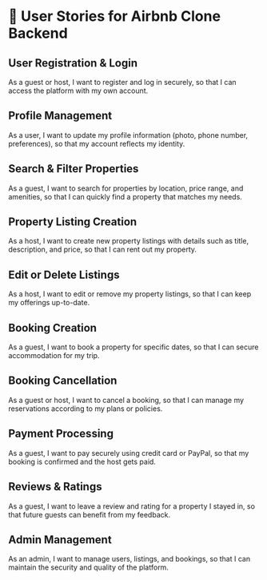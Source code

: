 # 📝 User Stories for Airbnb Clone Backend

## User Registration & Login

As a guest or host, I want to register and log in securely, so that I can access the platform with my own account.

## Profile Management

As a user, I want to update my profile information (photo, phone number, preferences), so that my account reflects my identity.

## Search & Filter Properties

As a guest, I want to search for properties by location, price range, and amenities, so that I can quickly find a property that matches my needs.

## Property Listing Creation

As a host, I want to create new property listings with details such as title, description, and price, so that I can rent out my property.

## Edit or Delete Listings

As a host, I want to edit or remove my property listings, so that I can keep my offerings up-to-date.

## Booking Creation

As a guest, I want to book a property for specific dates, so that I can secure accommodation for my trip.

## Booking Cancellation

As a guest or host, I want to cancel a booking, so that I can manage my reservations according to my plans or policies.

## Payment Processing

As a guest, I want to pay securely using credit card or PayPal, so that my booking is confirmed and the host gets paid.

## Reviews & Ratings

As a guest, I want to leave a review and rating for a property I stayed in, so that future guests can benefit from my feedback.

## Admin Management

As an admin, I want to manage users, listings, and bookings, so that I can maintain the security and quality of the platform.
